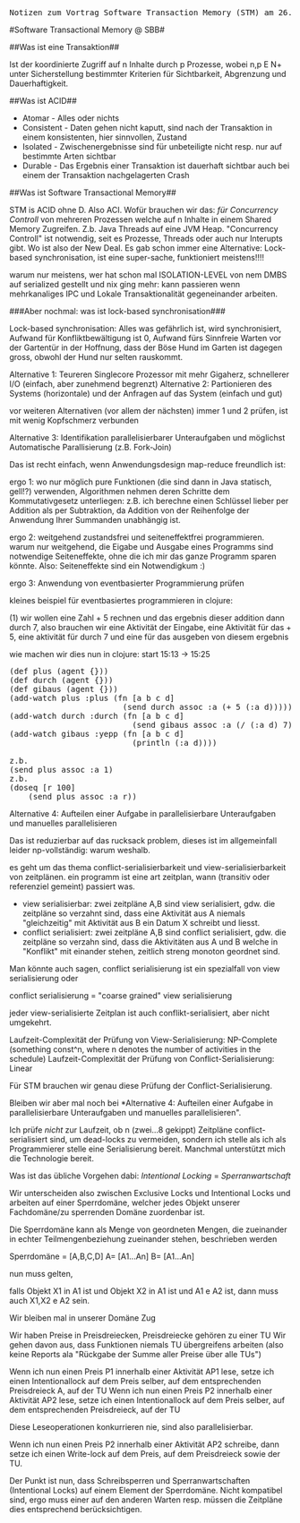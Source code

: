 <pre>
Notizen zum Vortrag Software Transaction Memory (STM) am 26.11.2013 @ SBB
</pre>

#Software Transactional Memory @ SBB#

##Was ist eine Transaktion##

Ist der koordinierte Zugriff auf n Inhalte durch p Prozesse, wobei n,p E N+ unter Sicherstellung bestimmter
Kriterien für Sichtbarkeit, Abgrenzung und Dauerhaftigkeit.

##Was ist ACID##

* Atomar - Alles oder nichts
* Consistent - Daten gehen nicht kaputt, sind nach der Transaktion in einem konsistenten, hier sinnvollen, Zustand 
* Isolated - Zwischenergebnisse sind für unbeteiligte nicht resp. nur auf bestimmte Arten sichtbar
* Durable - Das Ergebnis einer Transaktion ist dauerhaft sichtbar auch bei einem der Transaktion nachgelagerten Crash

##Was ist Software Transactional Memory##

STM is ACID ohne D. Also ACI. Wofür brauchen wir das: *für Concurrency Controll* von mehreren Prozessen welche auf n Inhalte in einem 
Shared Memory Zugreifen. Z.b. Java Threads auf eine JVM Heap.
"Concurrency Controll" ist notwendig, seit es Prozesse, Threads oder auch nur Interupts gibt. Wo ist also der New Deal.
Es gab schon immer eine Alternative: Lock-based synchronisation, ist eine super-sache, funktioniert meistens!!!!

warum nur meistens, wer hat schon mal ISOLATION-LEVEL von nem DMBS auf serialized gestellt und nix ging mehr:
kann passieren wenn mehrkanaliges IPC und Lokale Transaktionalität gegeneinander arbeiten.

###Aber nochmal: was ist lock-based synchronisation###

Lock-based synchronisation: Alles was gefährlich ist, wird synchronisiert, Aufwand für Konfliktbewältigung ist 0, Aufwand fürs Sinnfreie Warten vor
der Gartentür in der Hoffnung, dass der Böse Hund im Garten ist dagegen gross, obwohl der Hund nur selten rauskommt.

Alternative 1: Teureren Singlecore Prozessor mit mehr Gigaherz, schnellerer I/O (einfach, aber zunehmend begrenzt)
Alternative 2: Partionieren des Systems (horizontale) und der Anfragen auf das System (einfach und gut)

vor weiteren Alternativen (vor allem der nächsten) immer 1 und 2 prüfen, ist mit wenig Kopfschmerz verbunden

Alternative 3: Identifikation parallelisierbarer Unteraufgaben und möglichst Automatische Parallisierung (z.B. Fork-Join)

Das ist recht einfach, wenn Anwendungsdesign map-reduce freundlich ist: 

ergo 1: wo nur möglich pure Funktionen (die sind dann in Java statisch, gell!?) verwenden, Algorithmen nehmen deren Schritte
dem Kommutativgesetz unterliegen: z.B. ich berechne einen Schlüssel lieber per Addition als per Subtraktion, da Addition von der Reihenfolge
der Anwendung Ihrer Summanden unabhängig ist.

ergo 2: weitgehend zustandsfrei und seiteneffektfrei programmieren. warum nur weitgehend, die Eigabe und Ausgabe eines Programms sind notwendige 
Seiteneffekte, ohne die ich mir das ganze Programm sparen könnte. Also: Seiteneffekte sind ein Notwendigkum :)

ergo 3: Anwendung von eventbasierter Programmierung prüfen

kleines beispiel für eventbasiertes programmieren in clojure:

(1) wir wollen eine Zahl + 5 rechnen und das ergebnis dieser addition dann durch 7, also brauchen
wir eine Aktivität der Eingabe, eine Aktivität für das + 5, eine aktivität für durch 7 und eine für das ausgeben von diesem ergebnis

wie machen wir dies nun in clojure: start 15:13 -> 15:25

<pre>
(def plus (agent {}))
(def durch (agent {}))
(def gibaus (agent {}))
(add-watch plus :plus (fn [a b c d]
                        (send durch assoc :a (+ 5 (:a d)))))
(add-watch durch :durch (fn [a b c d]
                          (send gibaus assoc :a (/ (:a d) 7))))
(add-watch gibaus :yepp (fn [a b c d]
                          (println (:a d))))

z.b.
(send plus assoc :a 1)
z.b.
(doseq [r 100]
	(send plus assoc :a r))
</pre>
    

Alternative 4: Aufteilen einer Aufgabe in parallelisierbare Unteraufgaben und manuelles parallelisieren

Das ist reduzierbar auf das rucksack problem, dieses ist im allgemeinfall leider np-vollständig: warum weshalb.

es geht um das thema conflict-serialisierbarkeit und view-serialisierbarkeit von zeitplänen. ein programm ist
eine art zeitplan, wann (transitiv oder referenziel gemeint) passiert was.

* view serialisierbar: zwei zeitpläne A,B sind view serialisiert, gdw. die zeitpläne so verzahnt sind, dass eine Aktivität aus A niemals "gleichzeitig" mit Aktivität aus B ein Datum X schreibt und liesst.
* conflict serialisiert: zwei zeitpläne A,B sind conflict serialisiert, gdw. die zeitpläne so verzahn sind, dass die Aktivitäten aus A und B welche in "Konflikt" mit einander stehen, zeitlich streng monoton geordnet sind.
 
Man könnte auch sagen, conflict serialisierung ist ein spezialfall von view serialisierung oder 

conflict serialisierung = "coarse grained" view serialisierung

jeder view-serialisierte Zeitplan ist auch conflikt-serialisiert, aber nicht umgekehrt.

Laufzeit-Complexität der Prüfung von View-Serialisierung: NP-Complete (something const^n, where n denotes the number of activities in the schedule)
Laufzeit-Complexität der Prüfung von Conflict-Serialisierung: Linear

Für STM brauchen wir genau diese Prüfung der Conflict-Serialisierung.

Bleiben wir aber mal noch bei *Alternative 4: Aufteilen einer Aufgabe in parallelisierbare Unteraufgaben und manuelles
parallelisieren". 

Ich prüfe *nicht* zur Laufzeit, ob n (zwei...8 gekippt) Zeitpläne conflict-serialisiert sind, um dead-locks zu vermeiden, sondern ich stelle
als ich als Programmierer stelle eine Serialisierung bereit. Manchmal unterstützt mich die Technologie bereit.

Was ist das übliche Vorgehen dabi: *Intentional Locking* = *Sperranwartschaft*

Wir unterscheiden also zwischen Exclusive Locks und Intentional Locks und arbeiten auf einer Sperrdomäne, welcher jedes
Objekt unserer Fachdomäne/zu sperrenden Domäne zuordenbar ist.

Die Sperrdomäne kann als Menge von geordneten Mengen, die zueinander in echter Teilmengenbeziehung zueinander stehen, beschrieben werden

Sperrdomäne = [A,B,C,D]
A= [A1...An]
B= [A1...An]

nun muss gelten,

falls Objekt X1 in A1 ist
und Objekt X2 in A1 ist
und A1 e A2 ist, dann muss auch X1,X2 e A2 sein.

Wir bleiben mal in unserer Domäne Zug

Wir haben Preise in Preisdreiecken, Preisdreiecke gehören zu einer TU
Wir gehen davon aus, dass Funktionen niemals TU übergreifens arbeiten (also keine Reports ala "Rückgabe der Summe aller Preise über alle TUs")

Wenn ich nun einen Preis P1 innerhalb einer Aktivität AP1 lese, setze ich einen Intentionallock auf dem Preis selber, auf dem entsprechenden Preisdreieck A, auf der TU
Wenn ich nun einen Preis P2 innerhalb einer Aktivität AP2 lese, setze ich einen Intentionallock auf dem Preis selber, auf dem entsprechenden Preisdreieck, auf der TU

Diese Leseoperationen konkurrieren nie, sind also parallelisierbar.

Wenn ich nun einen Preis P2 innerhalb einer Aktivität AP2 schreibe, dann setze ich einen Write-lock auf dem Preis, auf dem Preisdreieck sowie der TU.

Der Punkt ist nun, dass Schreibsperren und Sperranwartschaften (Intentional Locks) auf einem Element der Sperrdomäne. Nicht kompatibel sind, ergo muss einer auf den anderen Warten resp. müssen die Zeitpläne dies entsprechend berücksichtigen.
